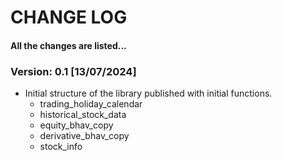 # CHANGE LOG
#### All the changes are listed...

### Version: 0.1 [13/07/2024]
* Initial structure of the library published with initial functions.
  * trading_holiday_calendar
  * historical_stock_data
  * equity_bhav_copy
  * derivative_bhav_copy
  * stock_info
